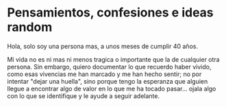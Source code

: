 # Pensamientos, confesiones e ideas random

Hola, solo soy una persona mas, a unos meses de cumplir 40 años. 

Mi vida no es ni mas ni menos tragica o importante que la de cualquier otra persona. Sin embargo, quiero documentar lo que recuerdo haber vivido, como esas vivencias me han marcado y me han hecho sentir; no por intentar "dejar una huella", sino porque tengo la esperanza que alguien llegue a encontrar algo de valor en lo que me ha tocado pasar... ojala algo con lo que se identifique y le ayude a seguir adelante. 

